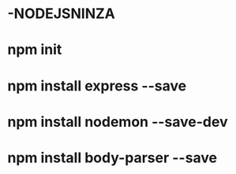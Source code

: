 # -NODEJSNINZA
# npm init
# npm install express --save
# npm install nodemon --save-dev
# npm install body-parser --save